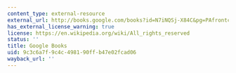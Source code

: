 ```yaml
---
content_type: external-resource
external_url: http://books.google.com/books?id=N7iNQSj-X84C&pg=PAfrontcover
has_external_license_warning: true
license: https://en.wikipedia.org/wiki/All_rights_reserved
status: ''
title: Google Books
uid: 9c3c6a7f-9c4c-4981-90ff-b47e02fcad06
wayback_url: ''
---
```

